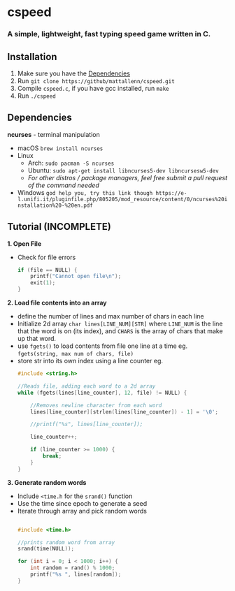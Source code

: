 # cspeed
### A simple, lightweight, fast typing speed game written in C.

## Installation

1. Make sure you have the [Dependencies](#dependencies)
2. Run `git clone https://github/mattallenn/cspeed.git`
3. Compile `cspeed.c`, if you have gcc installed, run `make`
4. Run `./cspeed`

## Dependencies
**ncurses** - terminal manipulation  
- macOS `brew install ncurses`
- Linux
	- Arch: `sudo pacman -S ncurses`
 	- Ubuntu: `sudo apt-get install libncurses5-dev libncursesw5-dev`
  	- *For other distros / package managers, feel free submit a pull request of the command needed*
- Windows `god help you, try this link though https://e-l.unifi.it/pluginfile.php/805205/mod_resource/content/0/ncurses%20installation%20-%20en.pdf`

## Tutorial (**INCOMPLETE**)


**1. Open File**
- Check for file errors 
	``` c
	if (file == NULL) {
        printf("Cannot open file\n");
        exit(1); 
    }
	```

**2. Load file contents into an array**
- define the number of lines and max number of chars in each line  
- Initialize 2d array `char lines[LINE_NUM][STR]` where `LINE_NUM` is the line that the word is on (its index), and `CHARS` is the array of chars that make up that word. 
- use `fgets()` to load contents from file one line at a time eg. `fgets(string, max num of chars, file)`
- store str into its own index using a line counter eg.
	```c
    #include <string.h>

    //Reads file, adding each word to a 2d array
    while (fgets(lines[line_counter], 12, file) != NULL) {

        //Removes newline character from each word
        lines[line_counter][strlen(lines[line_counter]) - 1] = '\0';

        //printf("%s", lines[line_counter]);

        line_counter++;

        if (line_counter >= 1000) {
            break;
        }
    }
	```

**3. Generate random words**  
- Include `<time.h` for the `srand()` function
- Use the time since epoch to generate a seed 
- Iterate through array and pick random words
	```c    

    #include <time.h>
  
    //prints random word from array
    srand(time(NULL));
    
    for (int i = 0; i < 1000; i++) {
        int random = rand() % 1000;
        printf("%s ", lines[random]);
    }

	```

